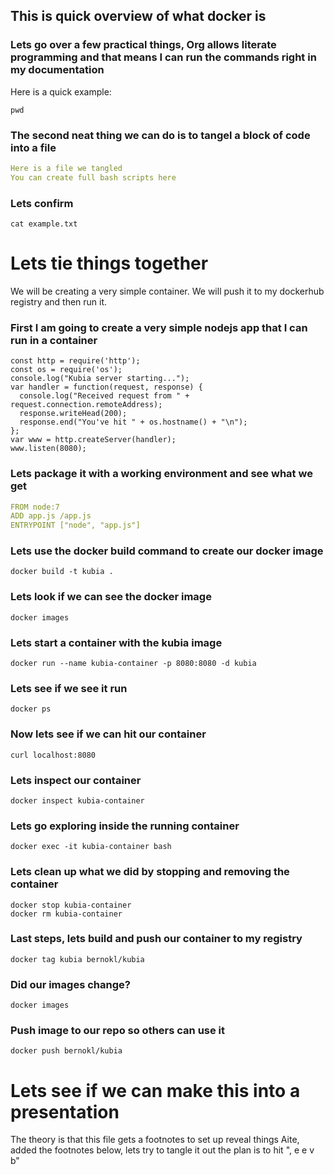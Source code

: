 ## This is quick overview of what docker is

### Lets go over a few practical things, Org allows literate programming and that means I can run the commands right in my documentation

Here is a quick example:

```shell
pwd
```

### The second neat thing we can do is to tangel a block of code into a file

```yaml
Here is a file we tangled
You can create full bash scripts here
```

### Lets confirm

```shell
cat example.txt
```

# Lets tie things together

We will be creating a very simple container. We will push it to my dockerhub registry and then run it.

### First I am going to create a very simple nodejs app that I can run in a container

```nodejs
const http = require('http');
const os = require('os');
console.log("Kubia server starting...");
var handler = function(request, response) {
  console.log("Received request from " + request.connection.remoteAddress);
  response.writeHead(200);
  response.end("You've hit " + os.hostname() + "\n");
};
var www = http.createServer(handler);
www.listen(8080);
```

### Lets package it with a working environment and see what we get

```yaml
FROM node:7
ADD app.js /app.js
ENTRYPOINT ["node", "app.js"]
```

### Lets use the docker build command to create our docker image

```shell
docker build -t kubia .
```

### Lets look if we can see the docker image

```shell
docker images
```

### Lets start a container with the kubia image

```shell
docker run --name kubia-container -p 8080:8080 -d kubia
```

### Lets see if we see it run

```shell
docker ps
```

### Now lets see if we can hit our container

```shell
curl localhost:8080
```

### Lets inspect our container

```shell
docker inspect kubia-container
```

### Lets go exploring inside the running container

```shell
docker exec -it kubia-container bash
```

### Lets clean up what we did by stopping and removing the container

```shell
docker stop kubia-container
docker rm kubia-container
```

### Last steps, lets build and push our container to my registry

```shell
docker tag kubia bernokl/kubia
```

### Did our images change?

```shell
docker images
```

### Push image to our repo so others can use it

```shell
docker push bernokl/kubia
```

# Lets see if we can make this into a presentation

The theory is that this file gets a footnotes to set up reveal things Aite, added the footnotes below, lets try to tangle it out the plan is to hit ", e e v b"
